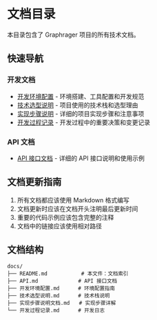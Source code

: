 # 文档目录

本目录包含了 Graphrager 项目的所有技术文档。

## 快速导航

### 开发文档
- [开发环境配置](开发环境配置.md) - 环境搭建、工具配置和开发规范
- [技术选型说明](技术选型说明.md) - 项目使用的技术栈和选型理由
- [实现步骤说明](实现步骤说明文档.md) - 详细的项目实现步骤和注意事项
- [开发过程记录](开发过程记录.md) - 开发过程中的重要决策和变更记录

### API 文档
- [API 接口文档](API.md) - 详细的 API 接口说明和使用示例

## 文档更新指南

1. 所有文档都应该使用 Markdown 格式编写
2. 文档更新时应该在文档开头注明最后更新时间
3. 重要的代码示例应该包含完整的注释
4. 文档中的链接应该使用相对路径

## 文档结构

```
docs/
├── README.md           # 本文件：文档索引
├── API.md             # API 接口文档
├── 开发环境配置.md      # 环境配置指南
├── 技术选型说明.md      # 技术栈说明
├── 实现步骤说明文档.md   # 实现步骤详解
└── 开发过程记录.md      # 开发日志
```
